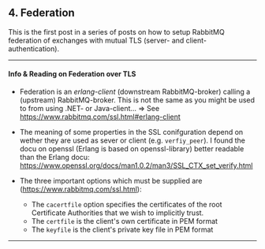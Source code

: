 ## 4. Federation

This is the first post in a series of posts on how to setup RabbitMQ federation of exchanges with mutual TLS (server- and client-authentication).

---
#### Info & Reading on Federation over TLS
- Federation is an *erlang-client* (downstream RabbitMQ-broker) calling a (upstream) RabbitMQ-broker. 
  This is not the same as you might be used to from using .NET- or Java-client... 
  => See https://www.rabbitmq.com/ssl.html#erlang-client


- The meaning of some properties in the SSL conifguration depend on wether they are used as sever or client (e.g. `verfiy_peer`).
  I found the docu on openssl (Erlang is based on openssl-library) better readable than the Erlang docu:
  https://www.openssl.org/docs/man1.0.2/man3/SSL_CTX_set_verify.html

- The three important options which must be supplied are (https://www.rabbitmq.com/ssl.html):
  - The `cacertfile` option specifies the certificates of the root Certificate Authorities that we wish to implicitly trust.
  - The `certfile` is the client's own certificate in PEM format
  - The `keyfile` is the client's private key file in PEM format

---

